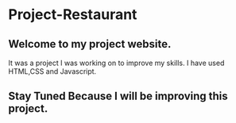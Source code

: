 # Project-Restaurant

## Welcome to my project website.

It was a project I was working on to improve my skills. I have used HTML,CSS and Javascript.

## Stay Tuned Because I will be improving this project.

